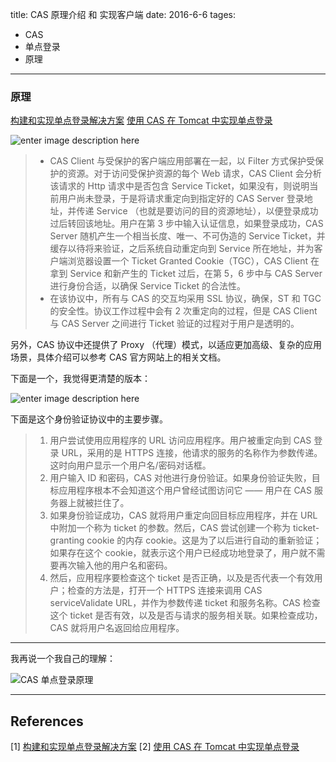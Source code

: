 title: CAS 原理介绍 和 实现客户端
date: 2016-6-6
tages:
- CAS
- 单点登录
- 原理
----

### 原理

[构建和实现单点登录解决方案](https://www.ibm.com/developerworks/cn/web/wa-singlesign/)
[使用 CAS 在 Tomcat 中实现单点登录](https://www.ibm.com/developerworks/cn/opensource/os-cn-cas/)

![enter image description here](https://www.ibm.com/developerworks/cn/opensource/os-cn-cas/images/image001.jpg)

>-  CAS Client 与受保护的客户端应用部署在一起，以 Filter 方式保护受保护的资源。对于访问受保护资源的每个 Web 请求，CAS Client 会分析该请求的 Http 请求中是否包含 Service Ticket，如果没有，则说明当前用户尚未登录，于是将请求重定向到指定好的 CAS Server 登录地址，并传递 Service （也就是要访问的目的资源地址），以便登录成功过后转回该地址。用户在第 3 步中输入认证信息，如果登录成功，CAS Server 随机产生一个相当长度、唯一、不可伪造的 Service Ticket，并缓存以待将来验证，之后系统自动重定向到 Service 所在地址，并为客户端浏览器设置一个 Ticket Granted Cookie（TGC），CAS Client 在拿到 Service 和新产生的 Ticket 过后，在第 5，6 步中与 CAS Server 进行身份合适，以确保 Service Ticket 的合法性。
>- 在该协议中，所有与 CAS 的交互均采用 SSL 协议，确保，ST 和 TGC 的安全性。协议工作过程中会有 2 次重定向的过程，但是 CAS Client 与 CAS Server 之间进行 Ticket 验证的过程对于用户是透明的。

另外，CAS 协议中还提供了 Proxy （代理）模式，以适应更加高级、复杂的应用场景，具体介绍可以参考 CAS 官方网站上的相关文档。

下面是一个，我觉得更清楚的版本：

![enter image description here](https://www.ibm.com/developerworks/cn/web/wa-singlesign/figure1.gif)

下面是这个身份验证协议中的主要步骤。
> 1. 用户尝试使用应用程序的 URL 访问应用程序。用户被重定向到 CAS 登录 URL，采用的是 HTTPS 连接，他请求的服务的名称作为参数传递。这时向用户显示一个用户名/密码对话框。
> 2. 用户输入 ID 和密码，CAS 对他进行身份验证。如果身份验证失败，目标应用程序根本不会知道这个用户曾经试图访问它 —— 用户在 CAS 服务器上就被拦住了。
> 3. 如果身份验证成功，CAS 就将用户重定向回目标应用程序，并在 URL 中附加一个称为 ticket 的参数。然后，CAS 尝试创建一个称为 ticket-granting cookie 的内存 cookie。这是为了以后进行自动的重新验证；如果存在这个 cookie，就表示这个用户已经成功地登录了，用户就不需要再次输入他的用户名和密码。
> 4. 然后，应用程序要检查这个 ticket 是否正确，以及是否代表一个有效用户；检查的方法是，打开一个 HTTPS 连接来调用 CAS serviceValidate URL，并作为参数传递 ticket 和服务名称。CAS 检查这个 ticket 是否有效，以及是否与请求的服务相关联。如果检查成功，CAS 就将用户名返回给应用程序。


---

我再说一个我自己的理解：

![CAS 单点登录原理](./SSO-process.png)


---

## References

[1] [构建和实现单点登录解决方案](https://www.ibm.com/developerworks/cn/web/wa-singlesign/)
[2] [使用 CAS 在 Tomcat 中实现单点登录](https://www.ibm.com/developerworks/cn/opensource/os-cn-cas/)

